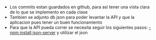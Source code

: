 - Los commits estan guardados en github, para asi tener una vista clara de lo que se implemento en cada clase
- Tambien se adjunto db json para poder levantar la API y que la aplicacion pues tener un buen funcionamiento 
- Para que la API pueda correr se necesita seguir los siguientes pasos:
[ - npm install json-server](https://www.npmjs.com/package/json-server)
y utilizar el json 

